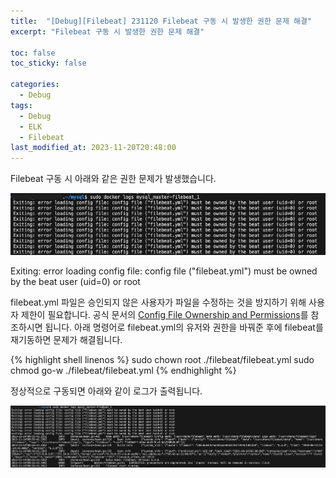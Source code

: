 ```yaml
---
title:  "[Debug][Filebeat] 231120 Filebeat 구동 시 발생한 권한 문제 해결"
excerpt: "Filebeat 구동 시 발생한 권한 문제 해결"

toc: false
toc_sticky: false

categories:
  - Debug
tags:
  - Debug
  - ELK
  - Filebeat
last_modified_at: 2023-11-20T20:48:00
---
```


Filebeat 구동 시 아래와 같은 권한 문제가 발생했습니다.

<p><img src="/assets/images/23112001.png" /></p>

<p class="error_msg">
Exiting: error loading config file: config file ("filebeat.yml") must be owned by the beat user (uid=0) or root
</p>

filebeat.yml 파일은 승인되지 않은 사용자가 파일을 수정하는 것을 방지하기 위해 사용자 제한이 필요합니다. 공식 문서의 [Config File Ownership and Permissions](https://www.elastic.co/guide/en/beats/libbeat/5.3/config-file-permissions.html)를 참조하시면 됩니다. 아래 명령어로 filebeat.yml의 유저와 권한을 바꿔준 후에 filebeat를 재기동하면 문제가 해결됩니다.

{% highlight shell linenos %}
sudo chown root ./filebeat/filebeat.yml
sudo chmod go-w ./filebeat/filebeat.yml
{% endhighlight %}

정상적으로 구동되면 아래와 같이 로그가 출력됩니다.

<p><img src="/assets/images/23112003.png" /></p>

